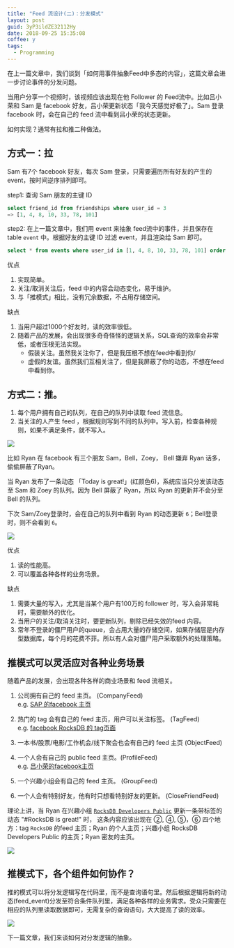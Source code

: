 ```yaml
---
title: "Feed 流设计(二)：分发模式"
layout: post
guid: 3yP3ildZE32112Hy
date: 2018-09-25 15:35:08
coffee: y
tags:
  - Programming
---
```


在上一篇文章中，我们谈到「如何用事件抽象Feed中多态的内容」，这篇文章会进一步讨论事件的分发问题。

当用户分享一个视频时，该视频应该出现在他 Follower 的 Feed流中。比如吕小荣和 Sam 是 facebook 好友，吕小荣更新状态「我今天感觉好极了」。Sam 登录 facebook 时，会在自己的 feed 流中看到吕小荣的状态更新。

如何实现？通常有拉和推二种做法。

## 方式一：拉

Sam 有7个 facebook 好友，每次 Sam 登录，只需要遍历所有好友的产生的 event，按时间逆序排列即可。

step1: 查询 Sam 朋友的主键 ID

```sql
select friend_id from friendships where user_id = 3
=> [1, 4, 8, 10, 33, 78, 101]
```

step2: 在上一篇文章中，我们用 event 来抽象 feed流中的事件，并且保存在 table `event` 中。根据好友的主键 ID 过滤 event，并且渲染给 Sam 即可。

```sql
select * from events where user_id in [1, 4, 8, 10, 33, 78, 101] order by id desc
```


优点

1. 实现简单。
2. 关注/取消关注后，feed 中的内容会动态变化，易于维护。
3. 与「推模式」相比，没有冗余数据，不占用存储空间。

缺点

1. 当用户超过1000个好友时，读的效率很低。
2. 随着产品的发展，会出现很多奇奇怪怪的逻辑关系，SQL查询的效率会非常低，或者压根无法实现。
    - 假装关注。虽然我关注你了，但是我压根不想在feed中看到你/
    - 虚假的友谊。虽然我们互相关注了，但是我屏蔽了你的动态，不想在feed中看到你。

## 方式二：推。

1. 每个用户拥有自己的队列，在自己的队列中读取 feed 流信息。
2. 当关注的人产生 feed ，根据规则写到不同的队列中。写入前，检查各种规则，如果不满足条件，就不写入。

![](/media/files/2018/2018-09-25-queue.png)

比如 Ryan 在 facebook 有三个朋友 Sam，Bell，Zoey， Bell 嫌弃 Ryan 话多，偷偷屏蔽了Ryan。

当 Ryan 发布了一条动态 「Today is great!」(红颜色6)，系统应当只分发该动态至 Sam 和 Zoey 的队列。因为 Bell 屏蔽了 Ryan，所以 Ryan 的更新并不会分至 Bell 的队列。

下次 Sam/Zoey登录时，会在自己的队列中看到 Ryan 的动态更新 `6`；Bell登录时，则不会看到 `6`。


![](/media/files/2018/2018-09-25-friends.png)

优点

1. 读的性能高。
2. 可以覆盖各种各样的业务场景。

缺点

1. 需要大量的写入，尤其是当某个用户有100万的 follower 时，写入会非常耗时，需要额外的优化。
2. 当用户的关注/取消关注时，要更新队列，剔除已经失效的feed 内容。
3. 常年不登录的僵尸用户的queue，会占用大量的存储空间，如果存储层是内存型数据库，每个月的花费不菲。所以有人会对僵尸用户采取额外的处理策略。

## 推模式可以灵活应对各种业务场景

随着产品的发展，会出现各种各样的商业场景和 feed 流相关。

1. 公司拥有自己的 feed 主页。 (CompanyFeed)  
    e.g. [SAP 的facebook 主页](https://www.facebook.com/SAP/)

2. 热门的 tag 会有自己的 feed 主页，用户可以关注标签。 (TagFeed)  
    e.g. [facebook RocksDB 的 tag页面](https://www.facebook.com/search/str/%23rocksdb/keywords_search)

3. 一本书/股票/电影/工作机会/线下聚会也会有自己的 feed 主页  (ObjectFeed)

4. 一个人会有自己的 public feed 主页。(ProfileFeed)    
    e.g. [吕小荣的facebook主页](https://www.weibo.com/1876851727/profile)

5. 一个兴趣小组会有自己的 feed 主页。 (GroupFeed)

6. 一个人会有特别好友，他有时只想看特别好友的更新。 (CloseFriendFeed)

理论上讲，当 Ryan 在兴趣小组 [`RocksDB Developers Public`](https://www.facebook.com/groups/rocksdb.dev/) 更新一条带标签的动态 "#RocksDB is great!" 时，
这条内容应该出现在 ②, ④, ⑤，⑥ 四个地方：tag `RocksDB` 的feed 主页；Ryan 的个人主页；兴趣小组 RocksDB Developers Public 的主页；Ryan 密友的主页。

![](/media/files/2018/2018-09-25-rocksdb.jpg)


## 推模式下，各个组件如何协作？

推的模式可以将分发逻辑写在代码里，而不是查询语句里。然后根据逻辑将新的动态(feed_event)分发至符合条件队列里，满足各种各样的业务需求。受众只需要在相应的队列里读取数据即可，无需复杂的查询语句，大大提高了读的效率。

![](/media/files/2018/2018-09-26-route.png)


下一篇文章，我们来谈如何对分发逻辑的抽象。